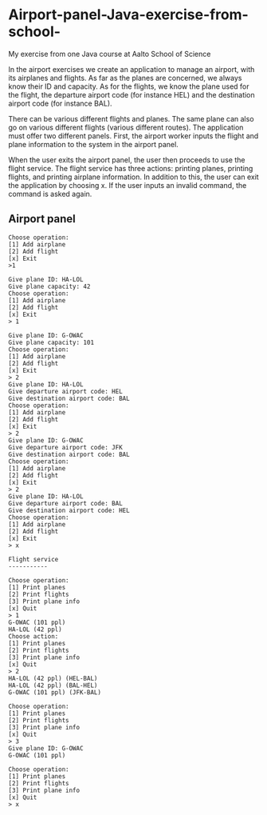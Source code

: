 # Airport-panel-Java-exercise-from-school-

My exercise from one Java course at Aalto School of Science

In the airport exercises we create an application to manage an airport, with its airplanes and flights. As far as the planes are concerned, we always know their ID and capacity. As for the flights, we know the plane used for the flight, the departure airport code (for instance HEL) and the destination airport code (for instance BAL).

There can be various different flights and planes. The same plane can also go on various different flights (various different routes). The application must offer two different panels. First, the airport worker inputs the flight and plane information to the system in the airport panel.

When the user exits the airport panel, the user then proceeds to use the flight service. The flight service has three actions: printing planes, printing flights, and printing airplane information. In addition to this, the user can exit the application by choosing x. If the user inputs an invalid command, the command is asked again.

Airport panel
--------------------

	Choose operation:
	[1] Add airplane
	[2] Add flight
	[x] Exit
	>1

  	Give plane ID: HA-LOL
  	Give plane capacity: 42
  	Choose operation:
  	[1] Add airplane
  	[2] Add flight
    [x] Exit
    > 1

    Give plane ID: G-OWAC
    Give plane capacity: 101
    Choose operation:
    [1] Add airplane
    [2] Add flight
    [x] Exit
    > 2
    Give plane ID: HA-LOL
    Give departure airport code: HEL
    Give destination airport code: BAL
    Choose operation:
    [1] Add airplane
    [2] Add flight
    [x] Exit
    > 2
    Give plane ID: G-OWAC
    Give departure airport code: JFK
    Give destination airport code: BAL
    Choose operation:
    [1] Add airplane
    [2] Add flight
    [x] Exit
    > 2
    Give plane ID: HA-LOL
    Give departure airport code: BAL
    Give destination airport code: HEL
    Choose operation:
    [1] Add airplane
    [2] Add flight
    [x] Exit
    > x

    Flight service
    -----------

    Choose operation:
    [1] Print planes
    [2] Print flights
    [3] Print plane info
    [x] Quit
    > 1
    G-OWAC (101 ppl)
    HA-LOL (42 ppl)
    Choose action:
    [1] Print planes
    [2] Print flights
    [3] Print plane info
    [x] Quit
    > 2
    HA-LOL (42 ppl) (HEL-BAL)
    HA-LOL (42 ppl) (BAL-HEL)
    G-OWAC (101 ppl) (JFK-BAL)

    Choose operation:
    [1] Print planes
    [2] Print flights
    [3] Print plane info
    [x] Quit
    > 3
    Give plane ID: G-OWAC
    G-OWAC (101 ppl)

    Choose operation:
    [1] Print planes
    [2] Print flights
    [3] Print plane info
    [x] Quit
    > x

